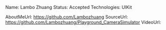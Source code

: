 Name: Lambo Zhuang
Status: Accepted
Technologies: UIKit

AboutMeUrl: https://github.com/Lambozhuang
SourceUrl: https://github.com/Lambozhuang/Playground_CameraSimulator
VideoUrl: 

<!---
EXAMPLE
Name: John Appleseed
Status: Submitted <or> Winner <or> Distinguished <or> Rejected
Technologies: SwiftUI, RealityKit, CoreGraphic

AboutMeUrl: https://linkedin.com/in/johnappleseed
SourceUrl: https://github.com/johnappleseed/wwdc2025
VideoUrl: https://youtu.be/ABCDE123456
-->
